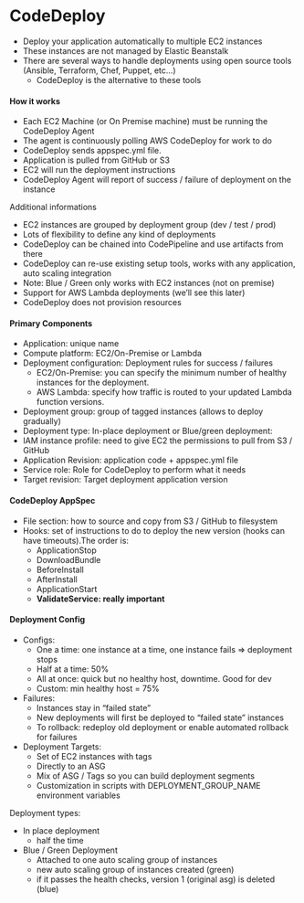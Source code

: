 # CodeDeploy

- Deploy your application automatically to multiple EC2 instances
- These instances are not managed by Elastic Beanstalk
- There are several ways to handle deployments using open source tools (Ansible, Terraform, Chef, Puppet, etc...)
    - CodeDeploy is the alternative to these tools

#### How it works
- Each EC2 Machine (or On Premise machine) must be running the CodeDeploy Agent
- The agent is continuously polling AWS CodeDeploy for work to do
- CodeDeploy sends appspec.yml file.
- Application is pulled from GitHub or S3
- EC2 will run the deployment instructions
- CodeDeploy Agent will report of success / failure of deployment on the instance

 Additional informations
- EC2 instances are grouped by deployment group (dev / test / prod)
- Lots of flexibility to define any kind of deployments
- CodeDeploy can be chained into CodePipeline and use artifacts from there
- CodeDeploy can re-use existing setup tools, works with any application, auto scaling integration
- Note: Blue / Green only works with EC2 instances (not on premise)
- Support for AWS Lambda deployments (we’ll see this later)
- CodeDeploy does not provision resources

#### Primary Components
- Application: unique name
- Compute platform: EC2/On-Premise or Lambda
- Deployment configuration: Deployment rules for success / failures
    - EC2/On-Premise: you can specify the minimum number of healthy instances for the deployment.
    - AWS Lambda: specify how traffic is routed to your updated Lambda function versions.
- Deployment group: group of tagged instances (allows to deploy gradually)
- Deployment type: In-place deployment or Blue/green deployment:
- IAM instance profile: need to give EC2 the permissions to pull from S3 / GitHub
- Application Revision: application code + appspec.yml file
- Service role: Role for CodeDeploy to perform what it needs
- Target revision: Target deployment application version

#### CodeDeploy AppSpec
- File section: how to source and copy from S3 / GitHub to filesystem
- Hooks: set of instructions to do to deploy the new version (hooks can have timeouts).The order is:
    - ApplicationStop
    - DownloadBundle
    - BeforeInstall
    - AfterInstall
    - ApplicationStart
    - **ValidateService: really important**

#### Deployment Config
- Configs:
    - One a time: one instance at a time, one instance fails => deployment stops
    - Half at a time: 50%
    - All at once: quick but no healthy host, downtime. Good for dev
    - Custom: min healthy host = 75%
- Failures:
    - Instances stay in “failed state”
    - New deployments will first be deployed to “failed state” instances
    - To rollback: redeploy old deployment or enable automated rollback for failures
- Deployment Targets:
    - Set of EC2 instances with tags
    - Directly to an ASG
    - Mix of ASG / Tags so you can build deployment segments
    - Customization in scripts with DEPLOYMENT_GROUP_NAME environment variables

 Deployment types:
- In place deployment
    - half the time
- Blue / Green Deployment
    - Attached to one auto scaling group of instances
    - new auto scaling group of instances created (green)
    - if it passes the health checks, version 1 (original asg) is deleted (blue)
